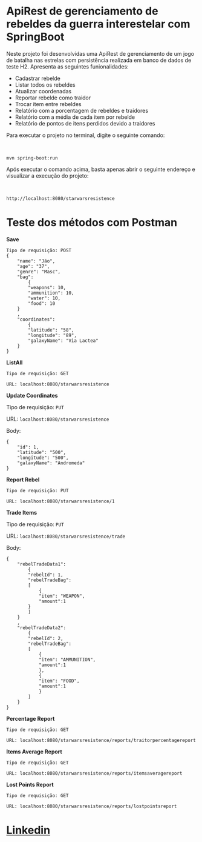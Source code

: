<h1>ApiRest de gerenciamento de rebeldes da guerra interestelar com SpringBoot </h1>
<p>Neste projeto foi desenvolvidas uma ApiRest de gerenciamento de um jogo de batalha nas estrelas com persistência realizada em banco de dados
de teste H2. Apresenta as seguintes funionalidades:</p>
<ul>
    <li>Cadastrar rebelde</li>
    <li>Listar todos os rebeldes</li>
    <li>Atualizar coordenadas</li>
    <li>Reportar rebelde como traidor</li>
    <li>Trocar item entre rebeldes</li>
    <li>Relatório com a porcentagem de rebeldes e traidores</li>
    <li>Relatório com a média de cada item por rebelde</li>
    <li>Relatório de pontos de itens perdidos devido a traidores</li>
</ul>

<p>Para executar o projeto no terminal, digite o seguinte comando:</p><br>

```
mvn spring-boot:run
```
<p>Após executar o comando acima, basta apenas abrir o seguinte endereço e visualizar a execução do projeto:</p><br>

```
http://localhost:8080/starwarsresistence
```

<h1>Teste dos métodos com Postman</h1>
<p><b>Save</b><p>


```
Tipo de requisição: POST
{ 
    "name": "Jão", 
    "age": "37", 
    "genre": "Masc", 
    "bag":  
        { 
        "weapons": 10, 
        "ammunition": 10, 
        "water": 10, 
        "food": 10 
    } 
    , 
    "coordinates":  
        { 
        "latitude": "58", 
        "longitude": "89", 
        "galaxyName": "Via Lactea" 
    }     
}

```

<p><b>ListAll</b></p>

```
Tipo de requisição: GET

URL: localhost:8080/starwarsresistence
```


<p><b>Update Coordinates</b></p>

Tipo de requisição: `PUT`

URL: `localhost:8080/starwarsresistence`

Body:

```
{ 
    "id": 1, 
    "latitude": "500", 
    "longitude": "500", 
    "galaxyName": "Andromeda"
}
```

<p><b>Report Rebel</b></p>

```
Tipo de requisição: PUT

URL: localhost:8080/starwarsresistence/1
```

<p><b>Trade Items</b></p>

Tipo de requisição: `PUT`

URL: `localhost:8080/starwarsresistence/trade`

Body:

```
{ 
    "rebelTradeData1": 
        { 
        "rebelId": 1,  
        "rebelTradeBag":  
        [
            { 
            "item": "WEAPON",
            "amount":1 
        }
        ]
    } 
    , 
    "rebelTradeData2": 
        { 
        "rebelId": 2,  
        "rebelTradeBag":  
        [
            { 
            "item": "AMMUNITION",
            "amount":1 
            },
            { 
            "item": "FOOD",
            "amount":1 
            }
        ]
    }     
}
```

<p><b>Percentage Report</b></p>

```
Tipo de requisição: GET

URL: localhost:8080/starwarsresistence/reports/traitorpercentagereport
```

<p><b>Items Average Report</b></p>

```
Tipo de requisição: GET

URL: localhost:8080/starwarsresistence/reports/itemsaveragereport
```

<p><b>Lost Points Report</b></p>

```
Tipo de requisição: GET

URL: localhost:8080/starwarsresistence/reports/lostpointsreport
```

<h1>
<a href="https://www.linkedin.com/in/samuelfavero/">Linkedin</a>
</h1>